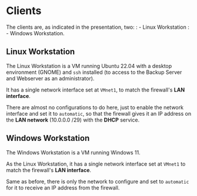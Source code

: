 # Clients

The clients are, as indicated in the presentation, two:
: - Linux Workstation
: - Windows Workstation.

## Linux Workstation

The Linux Workstation is a VM running Ubuntu 22.04 with a desktop environment (GNOME) and `ssh` installed (to access to the Backup Server and Webserver as an administrator).

It has a single network interface set at `VMnet1`, to match the firewall's **LAN interface**.

There are almost no configurations to do here, just to enable the network interface and set it to `automatic`, so that the firewall gives it an IP address on the **LAN network** (10.0.0.0 /29) with the **DHCP** service.

## Windows Workstation

The Windows Workstation is a VM running Windows 11.

As the Linux Workstation, it has a single network interface set at `VMnet1` to match the firewall's **LAN interface**.

Same as before, there is only the network to configure and set to `automatic` for it to receive an IP address from the firewall.